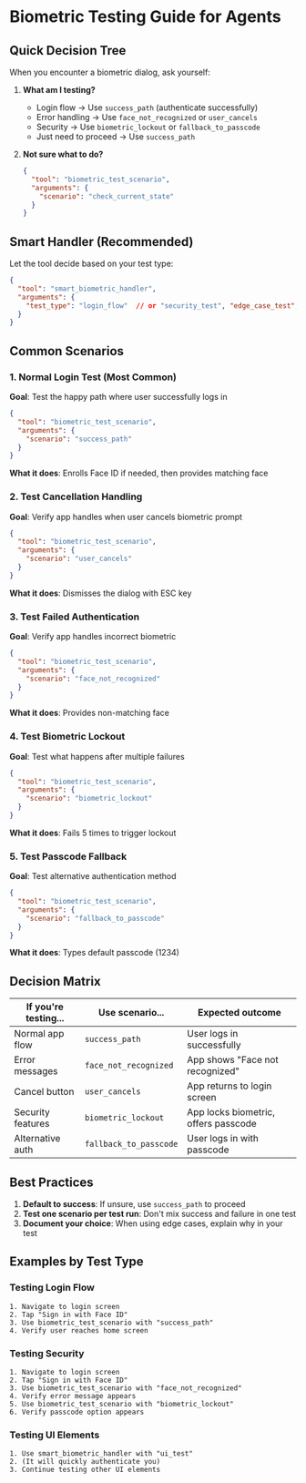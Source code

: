 # Biometric Testing Guide for Agents

## Quick Decision Tree

When you encounter a biometric dialog, ask yourself:

1. **What am I testing?**
   - Login flow → Use `success_path` (authenticate successfully)
   - Error handling → Use `face_not_recognized` or `user_cancels`
   - Security → Use `biometric_lockout` or `fallback_to_passcode`
   - Just need to proceed → Use `success_path`

2. **Not sure what to do?**
   ```json
   {
     "tool": "biometric_test_scenario",
     "arguments": {
       "scenario": "check_current_state"
     }
   }
   ```

## Smart Handler (Recommended)

Let the tool decide based on your test type:

```json
{
  "tool": "smart_biometric_handler",
  "arguments": {
    "test_type": "login_flow"  // or "security_test", "edge_case_test", "ui_test"
  }
}
```

## Common Scenarios

### 1. Normal Login Test (Most Common)
**Goal**: Test the happy path where user successfully logs in
```json
{
  "tool": "biometric_test_scenario",
  "arguments": {
    "scenario": "success_path"
  }
}
```
**What it does**: Enrolls Face ID if needed, then provides matching face

### 2. Test Cancellation Handling
**Goal**: Verify app handles when user cancels biometric prompt
```json
{
  "tool": "biometric_test_scenario",
  "arguments": {
    "scenario": "user_cancels"
  }
}
```
**What it does**: Dismisses the dialog with ESC key

### 3. Test Failed Authentication
**Goal**: Verify app handles incorrect biometric
```json
{
  "tool": "biometric_test_scenario",
  "arguments": {
    "scenario": "face_not_recognized"
  }
}
```
**What it does**: Provides non-matching face

### 4. Test Biometric Lockout
**Goal**: Test what happens after multiple failures
```json
{
  "tool": "biometric_test_scenario",
  "arguments": {
    "scenario": "biometric_lockout"
  }
}
```
**What it does**: Fails 5 times to trigger lockout

### 5. Test Passcode Fallback
**Goal**: Test alternative authentication method
```json
{
  "tool": "biometric_test_scenario",
  "arguments": {
    "scenario": "fallback_to_passcode"
  }
}
```
**What it does**: Types default passcode (1234)

## Decision Matrix

| If you're testing... | Use scenario... | Expected outcome |
|---------------------|-----------------|------------------|
| Normal app flow | `success_path` | User logs in successfully |
| Error messages | `face_not_recognized` | App shows "Face not recognized" |
| Cancel button | `user_cancels` | App returns to login screen |
| Security features | `biometric_lockout` | App locks biometric, offers passcode |
| Alternative auth | `fallback_to_passcode` | User logs in with passcode |

## Best Practices

1. **Default to success**: If unsure, use `success_path` to proceed
2. **Test one scenario per test run**: Don't mix success and failure in one test
3. **Document your choice**: When using edge cases, explain why in your test

## Examples by Test Type

### Testing Login Flow
```
1. Navigate to login screen
2. Tap "Sign in with Face ID"
3. Use biometric_test_scenario with "success_path"
4. Verify user reaches home screen
```

### Testing Security
```
1. Navigate to login screen  
2. Tap "Sign in with Face ID"
3. Use biometric_test_scenario with "face_not_recognized"
4. Verify error message appears
5. Use biometric_test_scenario with "biometric_lockout" 
6. Verify passcode option appears
```

### Testing UI Elements
```
1. Use smart_biometric_handler with "ui_test"
2. (It will quickly authenticate you)
3. Continue testing other UI elements
```